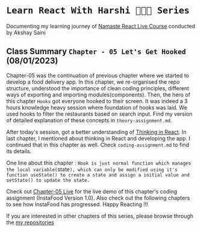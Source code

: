 # `Learn React With Harshi 👩🏻‍💻 Series`
   Documenting my learning journey of [Namaste React Live Course](https://learn.namastedev.com/) conducted by Akshay Saini

## Class Summary `Chapter - 05 Let's Get Hooked` (08/01/2023)
  Chapter-05 was the continuation of previous chapter where we started to develop a food delivery app. In this chapter, we re-organised the repo structure, understood the importance of clean coding principles, different ways of exporting and importing modules(components). Then, the hero of this chapter `Hooks` got everyone hooked to their screen. It was indeed a 3 hours knowledge heavy session where foundation of hooks was laid. We used hooks to filter the restaurants based on search input. Find my version of detailed explanation of these concepts in `theory-assignment.md`.

After today's session, got a better understanding of [Thinking in React](https://beta.reactjs.org/learn/thinking-in-react). In last chapter, I mentioned about thinking in React and developing the app. I continued that in this chapter as well. Check `coding-assignment.md` to find its details.  


One line about this chapter : `Hook is just normal function which manages the local variable(`state`), which can only be modified using it's function useState() to create a state and assign a initial value and setState() to update the state.` 

Check out [Chapter-05 Live](https://learn-react-with-harshi-chapter-05.netlify.app/) for the live demo of this chapter's coding assignment (InstaFood Version 1.0). Also check out the following chapters to see how InstaFood has progressed. Happy Reacting !!!


If you are interested in other chapters of this series, please browse through the [my repositories](https://github.com/orgs/Learn-React-With-Harshi/repositories)
